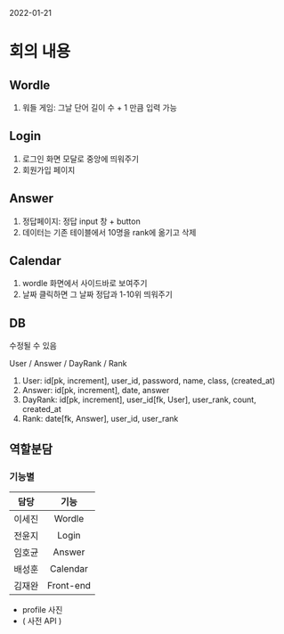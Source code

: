 ﻿﻿﻿2022-01-21

# 회의 내용
## Wordle
1. 워들 게임: 그날 단어 길이 수 + 1 만큼 입력 가능



## Login

1. 로그인 화면 모달로 중앙에 띄워주기
2. 회원가입 페이지



## Answer

1. 정답페이지: 정답 input 창 + button
2. 데이터는 기존 테이블에서 10명을 rank에 옮기고 삭제 



## Calendar

1. wordle 화면에서 사이드바로 보여주기
2. 날짜 클릭하면 그 날짜 정답과 1-10위 띄워주기




## DB
수정될 수 있음

User / Answer / DayRank / Rank

1. User: id[pk, increment], user_id, password, name, class, (created_at)
2. Answer: id[pk, increment], date, answer
3. DayRank: id[pk, increment], user_id[fk, User], user_rank, count, created_at
4. Rank: date[fk, Answer], user_id, user_rank






## 역할분담

### 기능별

|  담당  |   기능    |
| :----: | :-------: |
| 이세진 |  Wordle   |
| 전윤지 |   Login   |
| 임호균 |  Answer   |
| 배성훈 | Calendar  |
| 김재완 | Front-end |

+ profile 사진
+ ( 사전 API )


